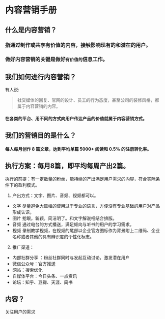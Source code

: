 # 内容营销手册
## 什么是内容营销？
### 指通过制作或共享有价值的内容，接触影响现有的和潜在的用户。
### 做好内容营销的关键是做好`有价值的`信息工作。
## 我们如何进行内容营销？
有人说:
> 社交媒体的回复、官网的设计、员工的行为态度，甚至公司的装修风格，都属于内容营销的内容。
#### 在各类的平台、用不同的方式向用户传达产品的价值就属于内容营销方式。
## 我们的营销目的是什么？
#### 每人每月创作 8 篇文章，达到平均单篇 5000+ 阅读和 0.5% 的注册转化率。
## 执行方案：每月8篇，即平均每周产出2篇。
执行的前提：有一定数量的粉丝，能持续的产出满足用户需求的内容，符合实际条件下的盈利模式。
1. 产出方式：文字、图片、音频、视频都可以。
- 文字
尽量避免大篇幅的使用过于专业的语言，方便没有专业基础的用户对产品形成认识。
- 图片
抢眼，新颖，简洁明了。和文字解说相结合排版。
- 音频
通过电台的方式播送，满足倾向与听书的用户的学习需求。
- 视频
录制教学视频，在视频的尾部以企业官方图标作为背景附上二维码、企业名称或者其他的具有辨识度的个性化标志。
2. 推广渠道：
- 内部社群分享 ：粉丝社群同时与发起互动讨论，激发潜在用户
- 微信公众号：官方推送
- 网站：搜索优化
- 自媒体平台：今日头条、一点资讯
- 论坛：知乎、豆瓣、天涯、简书
## 内容？
关注用户的需求
